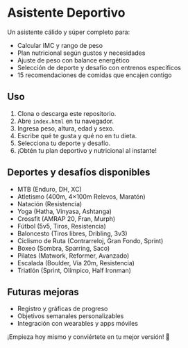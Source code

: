 # Asistente Deportivo

Un asistente cálido y súper completo para:

- Calcular IMC y rango de peso
- Plan nutricional según gustos y necesidades
- Ajuste de peso con balance energético
- Selección de deporte y desafío con entrenos específicos
- 15 recomendaciones de comidas que encajen contigo

## Uso

1. Clona o descarga este repositorio.  
2. Abre `index.html` en tu navegador.  
3. Ingresa peso, altura, edad y sexo.  
4. Escribe qué te gusta y qué no en tu dieta.  
5. Selecciona tu deporte y desafío.  
6. ¡Obtén tu plan deportivo y nutricional al instante!

## Deportes y desafíos disponibles

- MTB (Enduro, DH, XC)  
- Atletismo (400m, 4×100m Relevos, Maratón)  
- Natación (Resistencia)  
- Yoga (Hatha, Vinyasa, Ashtanga)  
- Crossfit (AMRAP 20, Fran, Murph)  
- Fútbol (5v5, Tiros, Resistencia)  
- Baloncesto (Tiros libres, Dribling, 3v3)  
- Ciclismo de Ruta (Contrarreloj, Gran Fondo, Sprint)  
- Boxeo (Sombra, Sparring, Saco)  
- Pilates (Matwork, Reformer, Avanzado)  
- Escalada (Boulder, Vía 20m, Resistencia)  
- Triatlón (Sprint, Olímpico, Half Ironman)

## Futuras mejoras

- Registro y gráficas de progreso  
- Objetivos semanales personalizables  
- Integración con wearables y apps móviles  

¡Empieza hoy mismo y conviértete en tu mejor versión! 🚀
